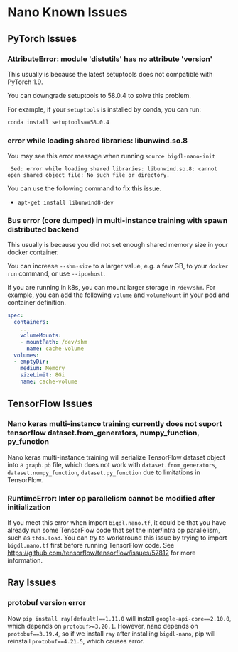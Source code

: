 # Nano Known Issues

## **PyTorch Issues**

### **AttributeError: module 'distutils' has no attribute 'version'**

This usually is because the latest setuptools does not compatible with PyTorch 1.9.

You can downgrade setuptools to 58.0.4 to solve this problem.

For example, if your `setuptools` is installed by conda, you can run:

```bash
conda install setuptools==58.0.4
```

### **error while loading shared libraries: libunwind.so.8**

You may see this error message when running `source bigdl-nano-init`
```
 Sed: error while loading shared libraries: libunwind.so.8: cannot open shared object file: No such file or directory.
```
You can use the following command to fix this issue.

* `apt-get install libunwind8-dev` 

### **Bus error (core dumped) in multi-instance training with spawn distributed backend**

This usually is because you did not set enough shared memory size in your docker container.

You can increase `--shm-size` to a larger value, e.g. a few GB, to your `docker run` command, or use `--ipc=host`.

If you are running in k8s, you can mount larger storage in `/dev/shm`. For example, you can add the following `volume` and `volumeMount` in your pod and container definition.

```yaml
spec:
  containers:
    ...
    volumeMounts:
    - mountPath: /dev/shm
      name: cache-volume
  volumes:
  - emptyDir:
    medium: Memory
    sizeLimit: 8Gi
    name: cache-volume
```

## **TensorFlow Issues**

### **Nano keras multi-instance training currently does not suport tensorflow dataset.from_generators, numpy_function, py_function**

Nano keras multi-instance training will serialize TensorFlow dataset object into a `graph.pb` file, which does not work with `dataset.from_generators`, `dataset.numpy_function`, `dataset.py_function` due to limitations in TensorFlow.

### **RuntimeError: Inter op parallelism cannot be modified after initialization**

If you meet this error when import `bigdl.nano.tf`, it could be that you have already run some TensorFlow code that set the inter/intra op parallelism, such as `tfds.load`. You can try to workaround this issue by trying to import `bigdl.nano.tf` first before running TensorFlow code. See https://github.com/tensorflow/tensorflow/issues/57812 for more information.

## **Ray Issues**

### **protobuf version error**

Now `pip install ray[default]==1.11.0` will install `google-api-core==2.10.0`, which depends on `protobuf>=3.20.1`. However, nano depends on `protobuf==3.19.4`, so if we install `ray` after installing `bigdl-nano`, pip will reinstall `protobuf==4.21.5`, which causes error.
